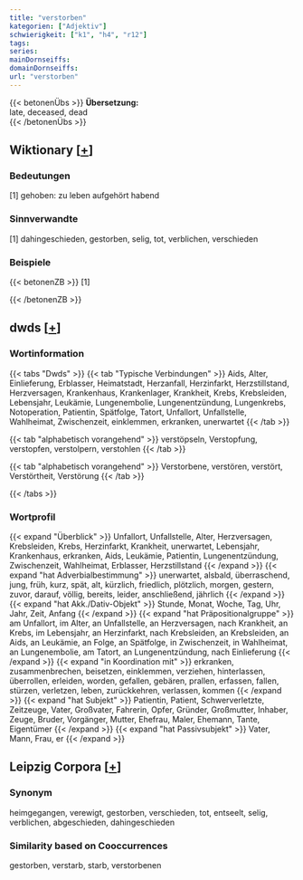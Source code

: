 ```yaml
---
title: "verstorben"
kategorien: ["Adjektiv"]
schwierigkeit: ["k1", "h4", "r12"]
tags:
series:
mainDornseiffs:
domainDornseiffs:
url: "verstorben"
---
```


{{< betonenÜbs >}}
**Übersetzung:**  
late, deceased, dead  
{{< /betonenÜbs >}}

## Wiktionary [[+](https://de.wiktionary.org/wiki/verstorben)]

### Bedeutungen
[1] gehoben: zu leben aufgehört habend  

### Sinnverwandte
[1] dahingeschieden, gestorben, selig, tot, verblichen, verschieden  

### Beispiele
{{< betonenZB >}}
[1]  

{{< /betonenZB >}}


## dwds [[+](https://www.dwds.de/wb/verstorben)]

### Wortinformation
{{< tabs "Dwds" >}}
{{< tab "Typische Verbindungen" >}}
Aids, Alter, Einlieferung, Erblasser, Heimatstadt, Herzanfall, Herzinfarkt, Herzstillstand, Herzversagen, Krankenhaus, Krankenlager, Krankheit, Krebs, Krebsleiden, Lebensjahr, Leukämie, Lungenembolie, Lungenentzündung, Lungenkrebs, Notoperation, Patientin, Spätfolge, Tatort, Unfallort, Unfallstelle, Wahlheimat, Zwischenzeit, einklemmen, erkranken, unerwartet
{{< /tab >}}

{{< tab "alphabetisch vorangehend" >}}
verstöpseln, Verstopfung, verstopfen, verstolpern, verstohlen
{{< /tab >}}

{{< tab "alphabetisch vorangehend" >}}
Verstorbene, verstören, verstört, Verstörtheit, Verstörung
{{< /tab >}}

{{< /tabs >}}

### Wortprofil
{{< expand "Überblick" >}} Unfallort, Unfallstelle, Alter, Herzversagen, Krebsleiden, Krebs, Herzinfarkt, Krankheit, unerwartet, Lebensjahr, Krankenhaus, erkranken, Aids, Leukämie, Patientin, Lungenentzündung, Zwischenzeit, Wahlheimat, Erblasser, Herzstillstand {{< /expand >}}
{{< expand "hat Adverbialbestimmung" >}} unerwartet, alsbald, überraschend, jung, früh, kurz, spät, alt, kürzlich, friedlich, plötzlich, morgen, gestern, zuvor, darauf, völlig, bereits, leider, anschließend, jährlich {{< /expand >}}
{{< expand "hat Akk./Dativ-Objekt" >}} Stunde, Monat, Woche, Tag, Uhr, Jahr, Zeit, Anfang {{< /expand >}}
{{< expand "hat Präpositionalgruppe" >}} am Unfallort, im Alter, an Unfallstelle, an Herzversagen, nach Krankheit, an Krebs, im Lebensjahr, an Herzinfarkt, nach Krebsleiden, an Krebsleiden, an Aids, an Leukämie, an Folge, an Spätfolge, in Zwischenzeit, in Wahlheimat, an Lungenembolie, am Tatort, an Lungenentzündung, nach Einlieferung {{< /expand >}}
{{< expand "in Koordination mit" >}} erkranken, zusammenbrechen, beisetzen, einklemmen, verziehen, hinterlassen, überrollen, erleiden, worden, gefallen, gebären, prallen, erfassen, fallen, stürzen, verletzen, leben, zurückkehren, verlassen, kommen {{< /expand >}}
{{< expand "hat Subjekt" >}} Patientin, Patient, Schwerverletzte, Zeitzeuge, Vater, Großvater, Fahrerin, Opfer, Gründer, Großmutter, Inhaber, Zeuge, Bruder, Vorgänger, Mutter, Ehefrau, Maler, Ehemann, Tante, Eigentümer {{< /expand >}}
{{< expand "hat Passivsubjekt" >}} Vater, Mann, Frau, er {{< /expand >}}

## Leipzig Corpora [[+](https://corpora.uni-leipzig.de/en/res?word=verstorben&corpusId=deu_newscrawl-public_2018)]


### Synonym
heimgegangen, verewigt, gestorben, verschieden, tot, entseelt, selig, verblichen, abgeschieden, dahingeschieden


### Similarity based on Cooccurrences
gestorben, verstarb, starb, verstorbenen

